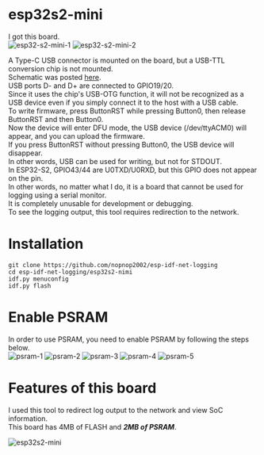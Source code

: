 # esp32s2-mini
I got this board.   
![esp32-s2-mini-1](https://github.com/nopnop2002/esp-idf-net-logging/assets/6020549/80cf2630-c50b-46fb-9af4-d5313096def3)
![esp32-s2-mini-2](https://github.com/nopnop2002/esp-idf-net-logging/assets/6020549/f67769eb-8a28-4885-a4af-dec0e009b182)

A Type-C USB connector is mounted on the board, but a USB-TTL conversion chip is not mounted.   
Schematic was posted [here](https://www.wemos.cc/en/latest/_static/files/sch_s2_mini_v1.0.0.pdf).   
USB ports D- and D+ are connected to GPIO19/20.   
Since it uses the chip's USB-OTG function, it will not be recognized as a USB device even if you simply connect it to the host with a USB cable.   
To write firmware, press ButtonRST while pressing Button0, then release ButtonRST and then Button0.   
Now the device will enter DFU mode, the USB device (/dev/ttyACM0) will appear, and you can upload the firmware.   
If you press ButtonRST without pressing Button0, the USB device will disappear.   
In other words, USB can be used for writing, but not for STDOUT.   
In ESP32-S2, GPIO43/44 are U0TXD/U0RXD, but this GPIO does not appear on the pin.   
In other words, no matter what I do, it is a board that cannot be used for logging using a serial monitor.   
It is completely unusable for development or debugging.   
To see the logging output, this tool requires redirection to the network.   


# Installation
```Shell
git clone https://github.com/nopnop2002/esp-idf-net-logging
cd esp-idf-net-logging/esp32s2-nimi
idf.py menuconfig
idf.py flash
```


# Enable PSRAM   
In order to use PSRAM, you need to enable PSRAM by following the steps below.   
![psram-1](https://github.com/nopnop2002/esp-idf-net-logging/assets/6020549/9feae820-609d-4955-94d0-2d7e4e5887ab)
![psram-2](https://github.com/nopnop2002/esp-idf-net-logging/assets/6020549/3b6c8c0a-380f-492e-b72a-74d408c73fb0)
![psram-3](https://github.com/nopnop2002/esp-idf-net-logging/assets/6020549/a72b8638-8de1-4c9e-b8e1-98562e2b515e)
![psram-4](https://github.com/nopnop2002/esp-idf-net-logging/assets/6020549/ae980ac1-470e-4b9d-bd2b-82ec4777f204)
![psram-5](https://github.com/nopnop2002/esp-idf-net-logging/assets/6020549/76a7a4f3-e231-4509-b997-c1d710ee7301)


# Features of this board   
I used this tool to redirect log output to the network and view SoC information.   
This board has 4MB of FLASH and ___2MB of PSRAM___.   

![esp32s2-mini](https://github.com/nopnop2002/esp-idf-net-logging/assets/6020549/f36327cf-7e7b-4f1f-aa20-1eb16a0650ea)
